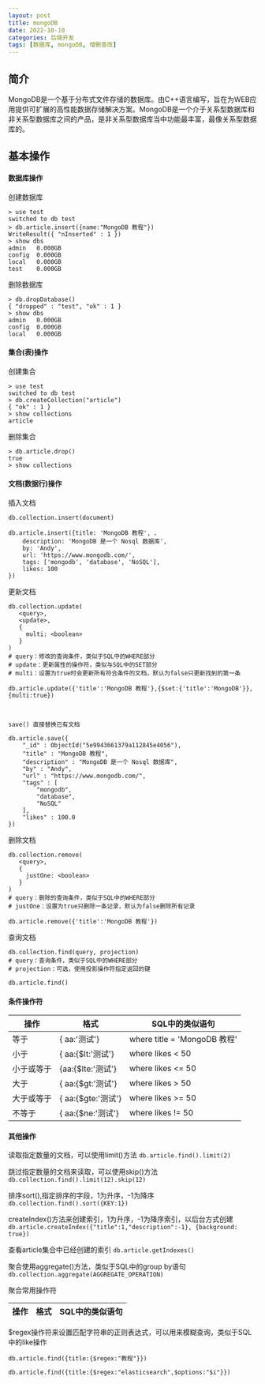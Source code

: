 ```yaml
---
layout: post
title: mongoDB
date: 2022-10-10
categories: 后端开发
tags: [数据库, mongoDB, 增删查改]
---
```


## 简介

MongoDB是一个基于分布式文件存储的数据库。由C++语言编写，旨在为WEB应用提供可扩展的高性能数据存储解决方案。MongoDB是一个介于关系型数据库和非关系型数据库之间的产品，是非关系型数据库当中功能最丰富，最像关系型数据库的。

## 基本操作

#### 数据库操作

创建数据库
```
> use test
switched to db test
> db.article.insert({name:"MongoDB 教程"})
WriteResult({ "nInserted" : 1 })
> show dbs
admin   0.000GB
config  0.000GB
local   0.000GB
test    0.000GB
```

删除数据库
```
> db.dropDatabase()
{ "dropped" : "test", "ok" : 1 }
> show dbs
admin   0.000GB
config  0.000GB
local   0.000GB
```

#### 集合(表)操作

创建集合
```
> use test
switched to db test
> db.createCollection("article")
{ "ok" : 1 }
> show collections
article
```

删除集合
```
> db.article.drop()
true
> show collections
```

#### 文档(数据行)操作

插入文档
```
db.collection.insert(document)

db.article.insert({title: 'MongoDB 教程', 、
    description: 'MongoDB 是一个 Nosql 数据库',
    by: 'Andy',
    url: 'https://www.mongodb.com/',
    tags: ['mongodb', 'database', 'NoSQL'],
    likes: 100
})
```

更新文档
```
db.collection.update(
   <query>,
   <update>,
   {
     multi: <boolean>
   }
)
# query：修改的查询条件，类似于SQL中的WHERE部分
# update：更新属性的操作符，类似与SQL中的SET部分
# multi：设置为true时会更新所有符合条件的文档，默认为false只更新找到的第一条

db.article.update({'title':'MongoDB 教程'},{$set:{'title':'MongoDB'}},{multi:true})



save() 直接替换已有文档

db.article.save({
    "_id" : ObjectId("5e9943661379a112845e4056"),
    "title" : "MongoDB 教程",
    "description" : "MongoDB 是一个 Nosql 数据库",
    "by" : "Andy",
    "url" : "https://www.mongodb.com/",
    "tags" : [
        "mongodb",
        "database",
        "NoSQL"
    ],
    "likes" : 100.0
})
```

删除文档
```
db.collection.remove(
   <query>,
   {
     justOne: <boolean>
   }
)
# query：删除的查询条件，类似于SQL中的WHERE部分
# justOne：设置为true只删除一条记录，默认为false删除所有记录

db.article.remove({'title':'MongoDB 教程'})
```

查询文档
```
db.collection.find(query, projection)
# query：查询条件，类似于SQL中的WHERE部分
# projection：可选，使用投影操作符指定返回的键

db.article.find()
```

#### 条件操作符

| 操作 |	格式 | SQL中的类似语句 |
| -- | -- | -- |
| 等于 | { aa:'测试'} | where title = 'MongoDB 教程' |
| 小于 | { aa:{$lt:'测试'} | where likes < 50 |
| 小于或等于 | {aa:{$lte:'测试'} | where likes <= 50 |
| 大于 | { aa:{$gt:'测试'} | where likes > 50 |
| 大于或等于 | { aa:{$gte:'测试'} | where likes >= 50 |
| 不等于 | { aa:{$ne:'测试'} | where likes != 50 |

#### 其他操作

读取指定数量的文档，可以使用limit()方法
`db.article.find().limit(2)`

跳过指定数量的文档来读取，可以使用skip()方法
`db.collection.find().limit(12).skip(12)`

排序sort(),指定排序的字段，1为升序，-1为降序
`db.collection.find().sort({KEY:1})`

createIndex()方法来创建索引，1为升序，-1为降序索引，以后台方式创建
`db.article.createIndex({"title":1,"description":-1}, {background: true})`

查看article集合中已经创建的索引
`db.article.getIndexes()`

聚合使用aggregate()方法，类似于SQL中的group by语句
`db.collection.aggregate(AGGREGATE_OPERATION)`

聚合常用操作符

| 操作 |	格式 | SQL中的类似语句 |
| -- | -- | -- |

$regex操作符来设置匹配字符串的正则表达式，可以用来模糊查询，类似于SQL中的like操作

`db.article.find({title:{$regex:"教程"}})`

`db.article.find({title:{$regex:"elasticsearch",$options:"$i"}})`